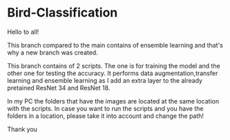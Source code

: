 # Bird-Classification

Hello to all!

This branch compared to the main contains of ensemble learning and that's why a new branch was created.

This branch contains of 2 scripts. The one is for training the model and the other one for testing the accuracy. It performs data augmentation,transfer learning and ensemble 
learning as I add an extra layer to the already pretained ResNet 34 and ResNet 18. 

In my PC the folders that have the images are located at the same location with the scripts. In case you want to run the scripts and you have the folders in a location, please take 
it into account and change the path!

Thank you
